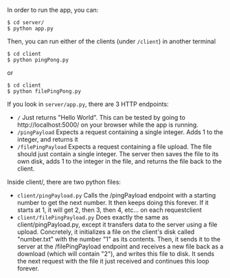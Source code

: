 In order to run the app, you can:
```
$ cd server/
$ python app.py
```

Then, you can run either of the clients (under `/client`) in another terminal
```
$ cd client
$ python pingPong.py
```
or
```
$ cd client
$ python filePingPong.py
```

If you look in `server/app.py`, there are 3 HTTP endpoints:
 - `/` Just returns "Hello World". This can be tested by going to http://localhost:5000/ on your browser while the app is running.
 - `/pingPayload` Expects a request containing a single integer. Adds 1 to the integer, and returns it
 - `/filePingPayload` Expects a request containing a file upload. The file should just contain a single integer. The server then saves the file to its own disk, adds 1 to the integer in the file, and returns the file back to the client.

Inside client/, there are two python files:

 - `client/pingPayload.py` Calls the /pingPayload endpoint with a starting number to get the next number. It then keeps doing this forever. If it starts at 1, it will get 2, then 3, then 4, etc... on each requestclient
- `client/filePingPayload.py` Does exactly the same as client/pingPayload.py, except it transfers data to the server using a file upload. Concretely, it initializes a file on the client's disk called "number.txt" with the number "1" as its contents. Then, it sends it to the server at the /filePingPayload endpoint and receives a new file back as a download (which will contain "2"), and writes this file to disk. It sends the next request with the file it just received and continues this loop forever.

